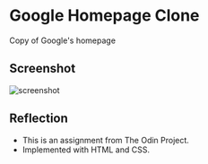 # Google Homepage Clone
Copy of Google's homepage 

## Screenshot
![screenshot](https://user-images.githubusercontent.com/36531464/103804897-fb775280-507c-11eb-908d-1908a016cd9b.jpeg)

## Reflection
 - This is an assignment from The Odin Project.
 - Implemented with HTML and CSS.
